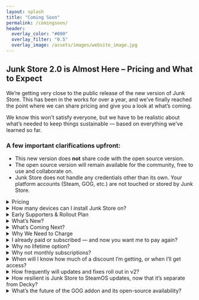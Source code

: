 ```yaml
---
layout: splash
title: "Coming Soon"
permalink: /comingsoon/
header:
  overlay_color: "#000"
  overlay_filter: "0.5"
  overlay_image: /assets/images/website_image.jpg
---
```

<div class="spacer mt-4"></div>

<h2>Junk Store 2.0 is Almost Here – Pricing and What to Expect</h2>

<p>We’re getting very close to the public release of the new version of Junk Store. This has been in the works for over a year, and we’ve finally reached the point where we can share pricing and give you a look at what’s coming.</p>

<p>We know this won’t satisfy everyone, but we have to be realistic about what’s needed to keep things sustainable — based on everything we’ve learned so far.</p>

<h3>A few important clarifications upfront:</h3>
<ul>
  <li>This new version does <strong>not</strong> share code with the open source version.</li>
  <li>The open source version will remain available for the community, free to use and collaborate on.</li>
  <li>Junk Store does not handle any credentials other than its own. Your platform accounts (Steam, GOG, etc.) are not touched or stored by Junk Store.</li>
</ul>

<details class="faq-box">
  <summary>Pricing</summary>
  <p>After a lot of thought (and number crunching), here’s where we’ve landed:</p>
  <ul>
    <li><strong>$40 (USD)</strong> for 12 months of updates</li>
    <li>Includes all extension presets (currently GOG, Epic, and Amazon — more to come)</li>
    <li>You keep everything released during your subscription</li>
    <li>Renewals are $40 for another 12 months of updates</li>
    <li>7-day free trial</li>
    <li>Stripe handles billing — cancel anytime during the trial</li>
  </ul>

  We don’t have a firm public release date just yet — but it’s close.<br>
  Right now, we’re focused on final polish and making sure everything is ready for early adopters.<br>
  Thanks again to everyone who’s been on this journey with us — we’re nearly there.<br><br>
</details>

<details class="faq-box">
  <summary>How many devices can I install Junk Store on?</summary>
  <p>
    You can install Junk Store on up to <strong>five</strong> devices under a single license. We think this strikes a fair balance between flexibility and sustainability.
  </p>
</details>

<details class="faq-box">
  <summary>Early Supporters & Rollout Plan</summary>
  <p>To thank our existing users and supporters, we’ll begin onboarding them first. Due to hosting and bandwidth costs, we’re rolling out in waves to stay sustainable. Based on past download volumes, an immediate public launch would burn through our budget fast — and we want to do this right.
  </p>
  <p>If you’ve previously purchased or contributed, you’ll be eligible for a <strong>discount</strong> that reflects your support. This is our way of saying thanks for backing the project early.</p>
  <p>We also expect the first couple of weeks to be a bit bumpy — this is all new code, and no software survives first contact with real users. Scaling gradually helps us support everyone properly and fix issues as they come up.</p>
</details>

<details class="faq-box">
  <summary>What’s New?</summary>
  <p>This version is fully standalone — no more Decky required.</p>
  <ul>
  <li>Major performance boost</li>
  <li>Amazon support</li>
  <li>Download queue</li>
  <li>Simplified extension generation (no coding needed)</li>
  <li>1,000 game tab limit (up from 100)</li>
  <li>Built-in dependency installer (no more Proton Tricks)</li>
  <li>Localisation support for games</li>
  <li>Big stability improvements — just 2 breakages since October (neither affected Steam)</li>
  <li>Push L3+R3 to open the UI instantly</li>
  <li>…and more</li>
</ul>
<p>This is a complete rebuild based on everything we learned from the Decky version. It’s been rock solid in internal use and with testers.</p>
<table style="width:100%; table-layout:fixed;">
    <thead>
      <tr>
        <th style="width:33%;">Feature</th>
        <th style="width:33%;">Decky Version</th>
        <th style="width:33%;">Paid Version</th>
      </tr>
    </thead>
    <tbody>
      <tr><td>Epic</td><td>✅ Yes</td><td>✅ Yes</td></tr>
      <tr><td>UMU Fixes</td><td>✅Yes</td><td>✅ Yes</td></tr>
      <tr><td>GOG</td><td>💰 Paid</td><td>✅ Yes</td></tr>
      <tr><td>Amazon</td><td>❌ No</td><td>✅ Yes</td></tr>
      <tr><td>Download queue</td><td>❌ No</td><td>✅ Yes</td></tr>
      <tr><td>Emulators</td><td>❌ No</td><td>✅ Yes</td></tr>     
      <tr><td>ROM download support</td><td>❌ No</td><td>✅ Yes</td></tr>
      <tr><td>GOG DOS games</td><td>❌ No</td><td>✅ Yes</td></tr>
      <tr><td>GOG ScummVM games</td><td>❌ No</td><td>✅ Yes</td></tr>
      <tr><td>Built-in extension updates</td><td>❌ No</td><td>✅ Yes</td></tr>
      <tr><td>Built-in help</td><td>❌ No</td><td>✅ Yes</td></tr>
      <tr><td>Offline artwork cache</td><td>❌ No</td><td>✅ Yes (per extension)</td></tr>
      <tr><td>Change game language</td><td>❌ No</td><td>✅ Yes</td></tr>
      <tr><td>Selective DLC install</td><td>❌ No</td><td>✅ Yes</td></tr>
      <tr><td>Change launcher per game</td><td>❌ No</td><td>✅ Yes</td></tr>
      <tr><td>Custom script hooks</td><td>❌ No</td><td>✅ Yes</td></tr>
      <tr><td>Cloud saves</td><td>❌ No</td><td>⚠️ Experimental</td></tr>
      <tr><td>Access Junk Store</td><td>📥 Decky menu</td><td>🎮 L3+R3 or Ctrl+3</td></tr>
      <tr><td>Releases</td><td>🔧 Decky process</td><td>🚀 Direct</td></tr>
      <tr><td>Performance</td><td>💯 100 games/tab</td><td>🔟🔟🔟 1000 games/tab</td></tr>
      <tr><td>Tinkering</td><td>🔒 Limited</td><td>🔧 Extensive</td></tr>
      <tr><td>Open extensibility</td><td>🧩 All code</td><td>🪄 Generator + code</td></tr>
      <tr><td>Game dependency install</td><td>🛠️ Manual<br>🧪 Proton Tricks</td><td>⚙️ Built-in<br>🛠️ Manual<br>🧪 Proton Tricks</td></tr>
      <tr><td>Custom extensions</td><td>👨‍💻 Manual coding</td><td>🧙 Wizard-supported</td></tr>
      <tr><td>Customise extensions</td><td>💻 Code heavy</td><td>🧠 Generated + hooks</td></tr>
    </tbody>
  </table>
</details>

<details class="faq-box">
  <summary>What’s Coming Next?</summary>
  <p>If launch goes well, here’s what we plan to add:</P>
  <ul>
  <li>Itch.io support first (and EA, Ubisoft, Battle.net if viable)</li>
  <li>Cloud saves (done right — failure is not an option)</li>
  <li>Game-specific presets</li>
  <li>Better extension creation tools</li>
  <li>Community extension sharing</li>
  <li>Full UI localisation</li>
  <li>Automated updates</li>
  <li>And more as the platform matures</li>
</ul>
</details>

<details class="faq-box">
  <summary>Why We Need to Charge</summary>
  <p>Over <strong>250,000 people</strong> downloaded the free version of Junk Store. While not all will upgrade, we have to plan for the possibility that many will at least try the new version — and trying has a cost.</p>
  <p>There are over <strong>5 million Steam Deck users</strong>. If even a fraction of them download the installer (which is <strong>~100MB</strong>), that’s <strong>terabytes of bandwidth</strong>. And it doesn’t stop there: each user may make 20–30 server requests per day, depending on usage. Those requests cost money — and at scale, it adds up <em>very</em> fast.</p>
  <p>We want every user to get a <strong>7-day free trial</strong> — but those trials still incur real backend costs.</p>
  <p>And that’s just infrastructure. We’d love to grow the team and build bigger features like <strong>cloud saves, community sharing,</strong> and <strong>automated updates</strong> — but developers and testers aren’t free.</p>
  <p>Since we can’t predict how many people will pay, we’ve had to base our pricing model on the <strong>users who’ve already contributed</strong> — meaning their purchases need to cover trials, servers, and support. That’s why the pricing isn’t just a “nice-to-have” — it’s the only way to scale sustainably.</p>
</details>

<details class="faq-box">
  <summary>I already paid or subscribed — and now you want me to pay again?</summary>
  <p><strong>No — not unless you choose to upgrade.</strong></p>

  <p>
    If you supported us before the public rollout of the new version, we’ll offer you a discount as a thank you. We're doing our best to be fair — both to our users and to ourselves. We know how hard it is to earn money. We're in the same boat, putting in long hours to build something valuable — not to squeeze anyone dry.
  </p>

  <p><strong>You’re not expected to repurchase anything.</strong></p>

  <ul>
    <li>If you bought the GOG extension, it remains yours.</li>
    <li>If you’re happy with the existing Decky version, keep using it — it’s still available and supported.</li>
  </ul>

  <p>
    The only time you’ll need to pay is if you want to upgrade to the new version. It’s a completely rewritten app — independent of Decky, faster, more robust, and built from scratch to deliver more.
  </p>

  <p><strong>But that’s optional. No pressure.</strong></p>
</details>

<details class="faq-box">
  <summary>Why no lifetime option?</summary>
  <p>
    We’ve seriously thought about it — but whose lifetime do you mean?<br>
    Yours? The developer’s? The Steam Deck’s? The software’s (v2, v3, or beyond)?
  </p>

  <p>
    What if Valve discontinues the Steam Deck or changes how Steam works? You’d end up paying for “lifetime” access to something that may no longer be usable.
  </p>

  <p>
    Tech changes fast, and long-term promises aren’t realistic. That’s why we offer 12 months of updates from your purchase date — including any major version releases during that time.
  </p>

  <p>
    After those 12 months, you keep full access to the version you have. There’s no “kill switch” — it just stops updating unless you renew.
  </p>
</details>

<details class="faq-box">
  <summary>Why not monthly subscriptions?</summary>
  <p>
    We don’t like them either. To offer monthly billing, we’d need strict licensing and always-online checks. That could mean losing access to Junk Store and your games when the subscription ends — and we don’t want that.
  </p>
  <p>Instead, we offer annual subscriptions with:</p>
  <ul>
    <li>A full 7-day free trial</li>
    <li>Clear expectations and no future promises you’re paying for</li>
    <li>No pressure — if it’s not for you, walk away, no hard feelings</li>
  </ul>
  <p>
    This isn’t about greed. We’re a small, independent team with no investors or funding. If the project grows, we’ll drop the price. But for now, we need to make sure it survives.
  </p>
</details>

<details class="faq-box">
  <summary>When will I know how much of a discount I’m getting, or when I’ll get access?</summary>
  <p>
    Each user’s discount is tailored based on their individual support history — some gave more, and we’ve tried to reflect that in kind. You’ll see your discount when you sign up for the trial.
  </p>
  <p>
    That said, the data we had to work with wasn’t perfect. Some of it required manual sorting, so if your discount doesn’t look right, please reach out — we want to make sure everyone is treated fairly.
  </p>
</details>

<details class="faq-box">
  <summary>How frequently will updates and fixes roll out in v2?</summary>
  <p>
    Now that we control the full release cycle, we can push updates more frequently and with less friction. While we can’t guarantee a fixed schedule, separating extensions from the core plugin means fixes and new features can roll out quickly — sometimes within minutes once verified. We’re also building stable, beta, and test release streams so users can choose how cutting-edge they want to be. The pipeline is still evolving, and we will be bringing on help to speed things up as resourcing permits.
  </p>
  <p>
    That said, users should base their purchase decision on what the product currently offers, not on promises or speculative future features.
  </p>
</details>

<details class="faq-box">
  <summary>How resilient is Junk Store to SteamOS updates, now that it’s separate from Decky?</summary>
  <p>
    Junk Store doesn’t rely on Decky Loader. Instead, it uses a lightweight system called <strong>junk-loader</strong>, built to be more resilient with SteamOS updates.
  </p>
    Unlike Decky, junk-loader runs as a user-mode systemd service, meaning:
    <ul>
      <li>No <code>sudo</code> access or password required</li>
      <li>Cleaner system integration</li>
      <li>No conflicts if Decky is also installed</li>
    </ul>
  <p>
    This approach avoids many of the breakages Decky users face and lets us push fixes more quickly.
  </p>
  <p>
    Since switching to our own loader, Junk Store has only broken three times — and never in a way that took Steam down with it. Even when things glitched, Steam kept running, and users weren’t locked out of their games.
  </p>
  <p>
    It’s impossible to fully predict what Valve will change in future updates, but because our system is much smaller and more focused than Decky’s, we’re less exposed to breakages. We don’t have to support hundreds of plugins, so we can move faster when things do change.
  </p>
  <p>
    We often catch issues before they reach stable builds, and we're working toward automated recovery updates, so if something breaks, it can “self-heal” without requiring action from you. That said, we’ll roll this out carefully — auto-updates can be risky if not done right, and we want to make sure they’re safe before enabling them for everyone.
  </p>
</details>

<details class="faq-box">
  <summary>What’s the future of the GOG addon and its open-source availability?</summary>
  <p>
    We’re using the GOG addon as a canary in the coal mine. If enough people continue to support it by purchasing, that sends a clear signal we should keep investing time into both the GOG addon and maintaining the open-source code. However, if sales drop off significantly, it will indicate we can safely scale back or stop work on the open-source version without jeopardizing the project’s sustainability. We will keep the door open on this and revisit it in the future though. It all comes down to sustainability.
  </p>
  <strong>If not, will it be made clear to people that they’re purchasing something that’s receiving maintenance updates only?</strong>
  <p>
    Yes — we’ll be upfront about that. The GOG addon will continue to receive bug fixes and essential maintenance, but we’re not actively adding new features at this time. The older system is much more time-intensive to work with compared to our new version, which automates much of the heavy lifting. That’s where our focus currently lies, though we’ll keep reassessing based on user demand and available resources.<br><br>
    It’s important to understand that some features users want are simply too large to build within the limitations of the existing GOG extension. While backporting features from the new version would be nice, it would require roughly ten times the effort due to the new tooling and rearchitected design centered around it.
  </p>
</details>
